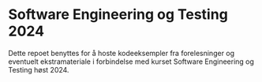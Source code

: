 # Software Engineering og Testing 2024
Dette repoet benyttes for å hoste kodeeksempler fra forelesninger og eventuelt ekstramateriale i forbindelse med kurset Software Engineering og Testing høst 2024.
